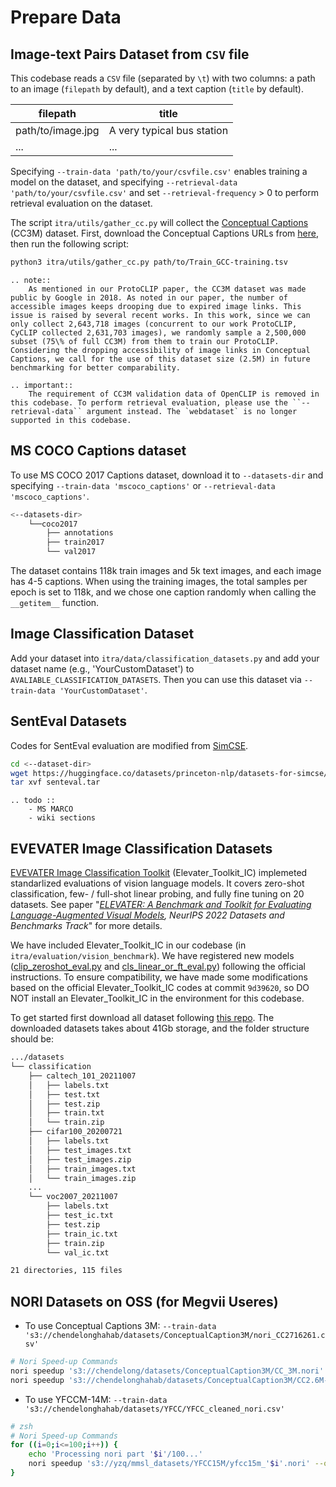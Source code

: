 # Prepare Data

## Image-text Pairs Dataset from `CSV` file

This codebase reads a `CSV` file (separated by `\t`) with two columns: a path to an image (`filepath` by default), and a text caption (`title` by default). 

| filepath          | title                      |
|-------------------|----------------------------|
| path/to/image.jpg | A very typical bus station |
| ...               | ...                        |

Specifying `--train-data 'path/to/your/csvfile.csv'` enables training a model on the dataset, and specifying `--retrieval-data 'path/to/your/csvfile.csv'` and set `--retrieval-frequency` > 0 to perform retrieval evaluation on the dataset.

The script `itra/utils/gather_cc.py` will collect the [Conceptual Captions](https://github.com/google-research-datasets/conceptual-captions) (CC3M) dataset. First, download the Conceptual Captions URLs from [here](https://ai.google.com/research/ConceptualCaptions/download), then run the following script:

```bash
python3 itra/utils/gather_cc.py path/to/Train_GCC-training.tsv
```

```eval_rst
.. note::
    As mentioned in our ProtoCLIP paper, the CC3M dataset was made public by Google in 2018. As noted in our paper, the number of accessible images keeps drooping due to expired image links. This issue is raised by several recent works. In this work, since we can only collect 2,643,718 images (concurrent to our work ProtoCLIP, CyCLIP collected 2,631,703 images), we randomly sample a 2,500,000 subset (75\% of full CC3M) from them to train our ProtoCLIP. Considering the dropping accessibility of image links in Conceptual Captions, we call for the use of this dataset size (2.5M) in future benchmarking for better comparability.
```

```eval_rst
.. important::
    The requirement of CC3M validation data of OpenCLIP is removed in this codebase. To perform retrieval evaluation, please use the ``--retrieval-data`` argument instead. The `webdataset` is no longer supported in this codebase.
```

## MS COCO Captions dataset

To use MS COCO 2017 Captions dataset, download it to `--datasets-dir` and specifying `--train-data 'mscoco_captions'` or `--retrieval-data 'mscoco_captions'`.

```bash
<--datasets-dir>
    └──coco2017
        ├── annotations
        ├── train2017 
        └── val2017 
```

The dataset contains 118k train images and 5k text images, and each image has 4-5 captions. When using the training images, the total samples per epoch is set to 118k, and we chose one caption randomly when calling the `__getitem__` function. 


## Image Classification Dataset

Add your dataset into `itra/data/classification_datasets.py` and add your dataset name (e.g., 'YourCustomDataset') to `AVALIABLE_CLASSIFICATION_DATASETS`. Then you can use this dataset via `--train-data 'YourCustomDataset'`.


## SentEval Datasets

Codes for SentEval evaluation are modified from [SimCSE](https://github.com/princeton-nlp/SimCSE#evaluation).

```bash
cd <--dataset-dir>
wget https://huggingface.co/datasets/princeton-nlp/datasets-for-simcse/resolve/main/senteval.tar
tar xvf senteval.tar
```

```eval_rst
.. todo ::
    - MS MARCO
    - wiki sections
```



## EVEVATER Image Classification Datasets

[EVEVATER Image Classification Toolkit](https://github.com/Computer-Vision-in-the-Wild/Elevater_Toolkit_IC) (Elevater_Toolkit_IC) implemeted standarlized evaluations of vision language models. It covers zero-shot classification, few- / full-shot linear probing, and fully fine tuning on 20 datasets. See paper "*[ELEVATER: A Benchmark and Toolkit for Evaluating Language-Augmented Visual Models](https://arxiv.org/abs/2204.08790), NeurIPS 2022 Datasets and Benchmarks Track*" for more details.

We have included Elevater_Toolkit_IC in our codebase (in `itra/evaluation/vision_benchmark`). We have registered new models ([clip_zeroshot_eval.py]((src/training/evaluations/vision_benchmark/models/clip_zeroshot_eval.py)) and [cls_linear_or_ft_eval.py]((itra/evaluation/vision_benchmark/models/cls_linear_or_ft_eval.py))) following the official instructions. To ensure compatibility, we have made some modifications based on the official Elevater_Toolkit_IC codes at commit `9d39620`, so DO NOT install an Elevater_Toolkit_IC in the environment for this codebase.

To get started first download all dataset following [this repo](https://github.com/Computer-Vision-in-the-Wild/DataDownload). The downloaded datasets takes about 41Gb storage, and the folder structure should be: 


```bash
.../datasets
└── classification
    ├── caltech_101_20211007
    │   ├── labels.txt
    │   ├── test.txt
    │   ├── test.zip
    │   ├── train.txt
    │   └── train.zip
    ├── cifar100_20200721
    │   ├── labels.txt
    │   ├── test_images.txt
    │   ├── test_images.zip
    │   ├── train_images.txt
    │   └── train_images.zip
    ...
    └── voc2007_20211007
        ├── labels.txt
        ├── test_ic.txt
        ├── test.zip
        ├── train_ic.txt
        ├── train.zip
        └── val_ic.txt

21 directories, 115 files
```

## NORI Datasets on OSS (for Megvii Useres)

- To use Conceptual Captions 3M: `--train-data 's3://chendelonghahab/datasets/ConceptualCaption3M/nori_CC2716261.csv'`

```bash
# Nori Speed-up Commands
nori speedup 's3://chendelong/datasets/ConceptualCaption3M/CC_3M.nori' --on --replica=2
nori speedup 's3://chendelonghahab/datasets/ConceptualCaption3M/CC2.6M-CC2M.nori/' --on --replica=2
```

- To use YFCCM-14M: `--train-data 's3://chendelonghahab/datasets/YFCC/YFCC_cleaned_nori.csv' `

```bash
# zsh
# Nori Speed-up Commands
for ((i=0;i<=100;i++)) {
    echo 'Processing nori part '$i'/100...'
    nori speedup 's3://yzq/mmsl_datasets/YFCC15M/yfcc15m_'$i'.nori' --on --replica=2
}
```
